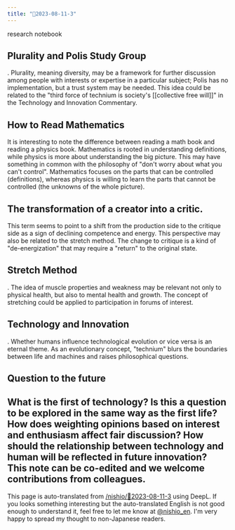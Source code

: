 ```yaml
---
title: "🤖2023-08-11-3"
---
```


research notebook

## Plurality and Polis Study Group
.
Plurality, meaning diversity, may be a framework for further discussion among people with interests or expertise in a particular subject; Polis has no implementation, but a trust system may be needed. This idea could be related to the "third force of technium is society's [[collective free will]]" in the Technology and Innovation Commentary.

## How to Read Mathematics
It is interesting to note the difference between reading a math book and reading a physics book. Mathematics is rooted in understanding definitions, while physics is more about understanding the big picture. This may have something in common with the philosophy of "don't worry about what you can't control". Mathematics focuses on the parts that can be controlled (definitions), whereas physics is willing to learn the parts that cannot be controlled (the unknowns of the whole picture).

## The transformation of a creator into a critic.
This term seems to point to a shift from the production side to the critique side as a sign of declining competence and energy. This perspective may also be related to the stretch method. The change to critique is a kind of "de-energization" that may require a "return" to the original state.

## Stretch Method
.
The idea of muscle properties and weakness may be relevant not only to physical health, but also to mental health and growth. The concept of stretching could be applied to participation in forums of interest.

## Technology and Innovation
.
Whether humans influence technological evolution or vice versa is an eternal theme. As an evolutionary concept, "technium" blurs the boundaries between life and machines and raises philosophical questions.

## Question to the future
What is the first of technology? Is this a question to be explored in the same way as the first life?
How does weighting opinions based on interest and enthusiasm affect fair discussion?
How should the relationship between technology and human will be reflected in future innovation?
This note can be co-edited and we welcome contributions from colleagues.
---
This page is auto-translated from [/nishio/🤖2023-08-11-3](https://scrapbox.io/nishio/🤖2023-08-11-3) using DeepL. If you looks something interesting but the auto-translated English is not good enough to understand it, feel free to let me know at [@nishio_en](https://twitter.com/nishio_en). I'm very happy to spread my thought to non-Japanese readers.